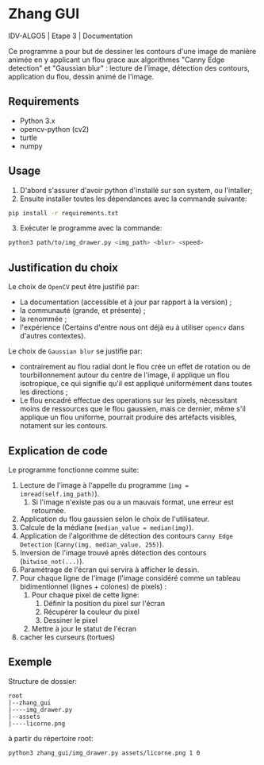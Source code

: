 # Zhang GUI

IDV-ALGO5 | Etape 3 | Documentation

Ce programme a pour but de dessiner les contours d'une image de manière animée en y applicant un flou grace aux algorithmes "Canny Edge detection" et "Gaussian blur" : lecture de l'image, détection des contours, application du flou, dessin animé de l'image.

## Requirements

- Python 3.x
- opencv-python (cv2)
- turtle
- numpy

## Usage

1. D'abord s'assurer d'avoir python d'installé sur son system, ou l'intaller;
2. Ensuite installer toutes les dépendances avec la commande suivante:
```bash
pip install -r requirements.txt
```
3. Exécuter le programme avec la commande:
```bash
python3 path/to/img_drawer.py <img_path> <blur> <speed>
```


## Justification du choix

Le choix de `OpenCV` peut être justifié par:
- La documentation (accessible et à jour par rapport à la version) ;
- la communauté (grande, et présente) ;
- la renommée ;
- l'expérience (Certains d'entre nous ont déjà eu à utiliser `opencv` dans d'autres contextes).

Le choix de `Gaussian blur` se justifie par:
- contrairement au flou radial dont le flou crée un effet de rotation ou de tourbillonnement autour du centre de l'image, il applique un flou isotropique, ce qui signifie qu'il est appliqué uniformément dans toutes les directions ;
- Le flou encadré effectue des operations sur les pixels, nécessitant moins de ressources que le flou gaussien, mais ce dernier, même s'il applique un flou uniforme, pourrait produire des artéfacts visibles, notament sur les contours.

## Explication de code

Le programme fonctionne comme suite:

1. Lecture de l'image à l'appelle du programme (`img = imread(self.img_path)`).
    1. Si l'image n'existe pas ou a un mauvais format, une erreur est retournée.
2. Application du flou gaussien selon le choix de l'utilisateur.
3. Calcule de la médiane (`median_value = median(img)`).
4. Application de l'algorithme de détection des contours `Canny Edge Detection` (`Canny(img, median_value, 255)`).
5. Inversion de l'image trouvé après détection des contours (`bitwise_not(...)`).
6. Paramétrage de l'écran qui servira à afficher le dessin.
7. Pour chaque ligne de l'image (l'image considéré comme un tableau bidimentionnel (lignes + colones) de pixels) :
    1. Pour chaque pixel de cette ligne:
        1. Définir la position du pixel sur l'écran
        2. Récupérer la couleur du pixel
        3. Dessiner le pixel
    2. Mettre à jour le statut de l'écran
8. cacher les curseurs (tortues)

## Exemple

Structure de dossier:

    root
    |--zhang_gui
    |----img_drawer.py
    |--assets
    |----licorne.png

à partir du répertoire root:

```bash
python3 zhang_gui/img_drawer.py assets/licorne.png 1 0
```